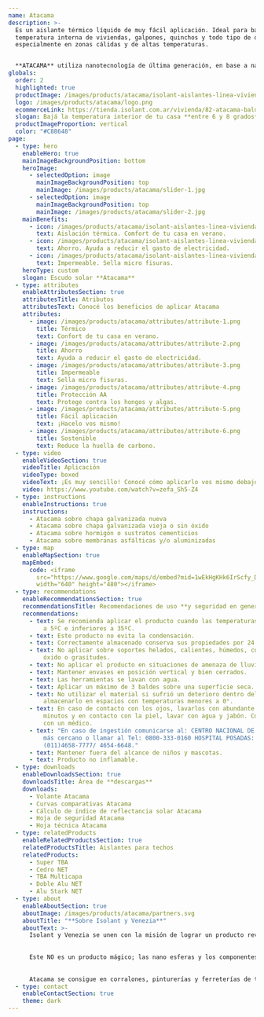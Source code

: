 ```yaml
---
name: Atacama
description: >-
  Es un aislante térmico líquido de muy fácil aplicación. Ideal para bajar la
  temperatura interna de viviendas, galpones, quinchos y todo tipo de obra,
  especialmente en zonas cálidas y de altas temperaturas.


  **ATACAMA** utiliza nanotecnología de última generación, en base a nano-esferas poliméricas expandidas que confieren excepcionales propiedades reflectivas y aislantes, especialmente de las radiaciones infrarrojas, lo cual permite evitar la absorción del calor solar.
globals:
  order: 2
  highlighted: true
  productImage: /images/products/atacama/isolant-aislantes-linea-vivienda-atacama-imagen-balde.png
  logo: /images/products/atacama/logo.png
  ecommerceLink: https://tienda.isolant.com.ar/vivienda/82-atacama-balde-20lt.html
  slogan: Bajá la temperatura interior de tu casa **entre 6 y 8 grados**
  productImageProportion: vertical
  color: "#C88648"
page:
  - type: hero
    enableHero: true
    mainImageBackgroundPosition: bottom
    heroImage:
      - selectedOption: image
        mainImageBackgroundPosition: top
        mainImage: /images/products/atacama/slider-1.jpg
      - selectedOption: image
        mainImageBackgroundPosition: top
        mainImage: /images/products/atacama/slider-2.jpg
    mainBenefits:
      - icon: /images/products/atacama/isolant-aislantes-linea-vivienda-atacama-beneficio-1.svg
        text: Aislación térmica. Comfort de tu casa en verano.
      - icon: /images/products/atacama/isolant-aislantes-linea-vivienda-atacama-beneficio-2.svg
        text: Ahorro. Ayuda a reducir el gasto de electricidad.
      - icon: /images/products/atacama/isolant-aislantes-linea-vivienda-atacama-beneficio-3.svg
        text: Impermeable. Sella micro fisuras.
    heroType: custom
    slogan: Escudo solar **Atacama**
  - type: attributes
    enableAttributesSection: true
    attributesTitle: Atributos
    attributesText: Conocé los beneficios de aplicar Atacama
    attributes:
      - image: /images/products/atacama/attributes/attribute-1.png
        title: Térmico
        text: Confort de tu casa en verano.
      - image: /images/products/atacama/attributes/attribute-2.png
        title: Ahorro
        text: Ayuda a reducir el gasto de electricidad.
      - image: /images/products/atacama/attributes/attribute-3.png
        title: Impermeable
        text: Sella micro fisuras.
      - image: /images/products/atacama/attributes/attribute-4.png
        title: Protección AA
        text: Protege contra los hongos y algas.
      - image: /images/products/atacama/attributes/attribute-5.png
        title: Fácil aplicación
        text: ¡Hacelo vos mismo!
      - image: /images/products/atacama/attributes/attribute-6.png
        title: Sostenible
        text: Reduce la huella de carbono.
  - type: video
    enableVideoSection: true
    videoTitle: Aplicación
    videoType: boxed
    videoText: ¡Es muy sencillo! Conocé cómo aplicarlo vos mismo debajo.
    video: https://www.youtube.com/watch?v=zefa_Sh5-Z4
  - type: instructions
    enableInstructions: true
    instructions:
      - Atacama sobre chapa galvanizada nueva
      - Atacama sobre chapa galvanizada vieja o sin óxido
      - Atacama sobre hormigón o sustratos cementicios
      - Atacama sobre membranas asfálticas y/o aluminizadas
  - type: map
    enableMapSection: true
    mapEmbed:
      code: <iframe
        src="https://www.google.com/maps/d/embed?mid=1wEkHgKHk6IrScfy_DlQqJ9-TfTij8uY&ehbc=2E312F&noprof=1"
        width="640" height="480"></iframe>
  - type: recommendations
    enableRecommendationsSection: true
    recommendationsTitle: Recomendaciones de uso **y seguridad en general**
    recommendations:
      - text: Se recomienda aplicar el producto cuando las temperaturas sean superiores
          a 5ºC e inferiores a 35ºC.
      - text: Este producto no evita la condensación.
      - text: Correctamente almacenado conserva sus propiedades por 24 meses.
      - text: No aplicar sobre soportes helados, calientes, húmedos, con polvo, hollín,
          óxido o grasitudes.
      - text: No aplicar el producto en situaciones de amenaza de lluvia.
      - text: Mantener envases en posición vertical y bien cerrados.
      - text: Las herramientas se lavan con agua.
      - text: Aplicar un máximo de 3 baldes sobre una superficie seca.
      - text: No utilizar el material si sufrió un deterioro dentro del envase por
          almacenarlo en espacios con temperaturas menores a 0°.
      - text: En caso de contacto con los ojos, lavarlos con abundante agua durante 15
          minutos y en contacto con la piel, lavar con agua y jabón. Consultar
          con un médico.
      - text: "En caso de ingestión comunicarse al: CENTRO NACIONAL DE INTOXICACIONES
          más cercano o llamar al Tel: 0800-333-0160 HOSPITAL POSADAS:
          (011)4658-7777/ 4654-6648."
      - text: Mantener fuera del alcance de niños y mascotas.
      - text: Producto no inflamable.
  - type: downloads
    enableDownloadsSection: true
    downloadsTitle: Área de **descargas**
    downloads:
      - Volante Atacama
      - Curvas comparativas Atacama
      - Cálculo de índice de reflectancia solar Atacama
      - Hoja de seguridad Atacama
      - Hoja técnica Atacama
  - type: relatedProducts
    enableRelatedProductsSection: true
    relatedProductsTitle: Aislantes para techos
    relatedProducts:
      - Super TBA
      - Cedro NET
      - TBA Multicapa
      - Doble Alu NET
      - Alu Stark NET
  - type: about
    enableAboutSection: true
    aboutImage: /images/products/atacama/partners.svg
    aboutTitle: "**Sobre Isolant y Venezia**"
    aboutText: >-
      Isolant y Venezia se unen con la misión de lograr un producto revolucionador. Juntos es que desarrollamos este escudo solar; un aislante líquido reflectivo con nano tecnología orientado a mejorar el confort térmico de viviendas y obras en general, durante las estaciones de más calor del año.
      
      
      Este NO es un producto mágico; las nano esferas y los componentes reflectivos que logramos incorporar a ATACAMA en un justo equilibrio, son los que logran evitar la transmitancia térmica producida por la acción de los rayos solares sobre cualquier tipo de cubierta. Chapas, losas y tejas pueden ser protegidas con ATACAMA, escudo solar.
      
      
      Atacama se consigue en corralones, pinturerías y ferreterías de todo el país. Escribinos para conocer más sobre este producto!
  - type: contact
    enableContactSection: true
    theme: dark
---
```

